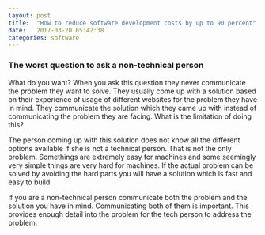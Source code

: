 ```yaml
---
layout: post
title:  "How to reduce software development costs by up to 90 percent"
date:   2017-03-20 05:42:38
categories: software
---
```



### The worst question to ask a non-technical person
What do you want?
When you ask this question they never communicate the problem they want to solve. They usually come up with a solution based on their experience of usage of different websites for the problem they have in mind. They communicate the solution which they came up with instead of communicating the problem they are facing. What is the limitation of doing this?

The person coming up with this solution does not know all the different options available if she is not a technical person. That is not the only problem. Somethings are extremely easy for machines and some seemingly very simple things are very hard for machines. If the actual problem can be solved by avoiding the hard parts you will have a solution which is fast and easy to build.

If you are a non-technical person communicate both the problem and the solution you have in mind. Communicating both of them is important. This provides enough detail into the problem for the tech person to address the problem.
